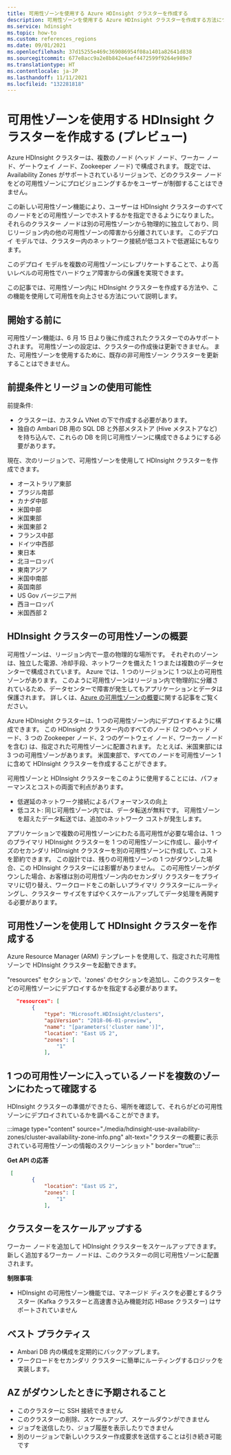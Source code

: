 ```yaml
---
title: 可用性ゾーンを使用する Azure HDInsight クラスターを作成する
description: 可用性ゾーンを使用する Azure HDInsight クラスターを作成する方法について説明します。
ms.service: hdinsight
ms.topic: how-to
ms.custom: references_regions
ms.date: 09/01/2021
ms.openlocfilehash: 37d15255e469c369086954f08a1401a82641d838
ms.sourcegitcommit: 677e8acc9a2e8b842e4aef4472599f9264e989e7
ms.translationtype: HT
ms.contentlocale: ja-JP
ms.lasthandoff: 11/11/2021
ms.locfileid: "132281818"
---
```

# <a name="create-an-hdinsight-cluster-that-uses-availability-zones-preview"></a>可用性ゾーンを使用する HDInsight クラスターを作成する (プレビュー)

Azure HDInsight クラスターは、複数のノード (ヘッド ノード、ワーカー ノード、ゲートウェイ ノード、Zookeeper ノード) で構成されます。 既定では、Availability Zones がサポートされているリージョンで、どのクラスター ノードをどの可用性ゾーンにプロビジョニングするかをユーザーが制御することはできません。 

この新しい可用性ゾーン機能により、ユーザーは HDInsight クラスターのすべてのノードをどの可用性ゾーンでホストするかを指定できるようになりました。 それらのクラスター ノードは別の可用性ゾーンから物理的に独立しており、同じリージョン内の他の可用性ゾーンの障害から分離されています。 このデプロイ モデルでは、クラスター内のネットワーク接続が低コストで低遅延にもなります。 

このデプロイ モデルを複数の可用性ゾーンにレプリケートすることで、より高いレベルの可用性でハードウェア障害からの保護を実現できます。

この記事では、可用性ゾーン内に HDInsight クラスターを作成する方法や、この機能を使用して可用性を向上させる方法について説明します。 

## <a name="before-you-begin"></a>開始する前に
可用性ゾーン機能は、6 月 15 日より後に作成されたクラスターでのみサポートされます。 可用性ゾーンの設定は、クラスターの作成後は更新できません。 また、可用性ゾーンを使用するために、既存の非可用性ゾーン クラスターを更新することはできません。

## <a name="prerequisites-and-region-availability"></a>前提条件とリージョンの使用可能性
前提条件:

 - クラスターは、カスタム VNet の下で作成する必要があります。 
 - 独自の Ambari DB 用の SQL DB と外部メタストア (Hive メタストアなど) を持ち込んで、これらの DB を同じ可用性ゾーンに構成できるようにする必要があります。 

現在、次のリージョンで、可用性ゾーンを使用して HDInsight クラスターを作成できます。

 - オーストラリア東部
 - ブラジル南部
 - カナダ中部
 - 米国中部
 - 米国東部
 - 米国東部 2
 - フランス中部
 - ドイツ中西部
 - 東日本
 - 北ヨーロッパ
 - 東南アジア
 - 米国中南部
 - 英国南部
 - US Gov バージニア州
 - 西ヨーロッパ
 - 米国西部 2

## <a name="overview-of-availability-zones-for-hdinsight-clusters"></a>HDInsight クラスターの可用性ゾーンの概要

可用性ゾーンは、リージョン内で一意の物理的な場所です。 それぞれのゾーンは、独立した電源、冷却手段、ネットワークを備えた 1 つまたは複数のデータセンターで構成されています。 Azure では、1 つのリージョンに 1 つ以上の可用性ゾーンがあります。 このように可用性ゾーンはリージョン内で物理的に分離されているため、データセンターで障害が発生してもアプリケーションとデータは保護されます。 詳しくは、[Azure の可用性ゾーンの概要](../availability-zones/az-overview.md)に関する記事をご覧ください。

Azure HDInsight クラスターは、1 つの可用性ゾーン内にデプロイするように構成できます。 この HDInsight クラスター内のすべてのノード (2 つのヘッド ノード、3 つの Zookeeper ノード、2 つのゲートウェイ ノード、ワーカー ノードを含む) は、指定された可用性ゾーンに配置されます。  たとえば、米国東部には 3 つの可用性ゾーンがあります。 米国東部で、すべてのノードを可用性ゾーン 1 に含めて HDInsight クラスターを作成することができます。 

可用性ゾーンと HDInsight クラスターをこのように使用することには、パフォーマンスとコストの両面で利点があります。 

 - 低遅延のネットワーク接続によるパフォーマンスの向上
 - 低コスト: 同じ可用性ゾーン内では、データ転送が無料です。 可用性ゾーンを超えたデータ転送では、追加のネットワーク コストが発生します。 

アプリケーションで複数の可用性ゾーンにわたる高可用性が必要な場合は、1 つのプライマリ HDInsight クラスターを 1 つの可用性ゾーンに作成し、最小サイズのセカンダリ HDInsight クラスターを別の可用性ゾーンに作成して、コストを節約できます。 この設計では、残りの可用性ゾーンの 1 つがダウンした場合、この HDInsight クラスターには影響がありません。 この可用性ゾーンがダウンした場合、お客様は別の可用性ゾーン内のセカンダリ クラスターをプライマリに切り替え、ワークロードをこの新しいプライマリ クラスターにルーティングし、クラスター サイズをすばやくスケールアップしてデータ処理を再開する必要があります。   

## <a name="create-an-hdinsight-cluster-using-availability-zone"></a>可用性ゾーンを使用して HDInsight クラスターを作成する
Azure Resource Manager (ARM) テンプレートを使用して、指定された可用性ゾーンで HDInsight クラスターを起動できます。 

"resources" セクションで、'zones' のセクションを追加し、このクラスターをどの可用性ゾーンにデプロイするかを指定する必要があります。 

```json
   "resources": [
        {
            "type": "Microsoft.HDInsight/clusters",
            "apiVersion": "2018-06-01-preview",
            "name": "[parameters('cluster name')]",
            "location": "East US 2",
            "zones": [
                "1"
            ],
```
 
## <a name="verify-nodes-within-one-availability-zone-across-zones"></a>1 つの可用性ゾーンに入っているノードを複数のゾーンにわたって確認する
HDInsight クラスターの準備ができたら、場所を確認して、それらがどの可用性ゾーンにデプロイされているかを調べることができます。

:::image type="content" source="./media/hdinsight-use-availability-zones/cluster-availability-zone-info.png" alt-text="クラスターの概要に表示されている可用性ゾーンの情報のスクリーンショット" border="true":::

**Get API の応答** 

```json
 [
        {
            "location": "East US 2",
            "zones": [
                "1"
            ],
```

## <a name="scale-up-the-cluster"></a>クラスターをスケールアップする
ワーカー ノードを追加して HDInsight クラスターをスケールアップできます。 新しく追加するワーカー ノードは、このクラスターの同じ可用性ゾーンに配置されます。 

**制限事項**: 

 - HDInsight の可用性ゾーン機能では、マネージド ディスクを必要とするクラスター (Kafka クラスターと高速書き込み機能対応 HBase クラスター) はサポートされていません 

## <a name="best-practices"></a>ベスト プラクティス

 - Ambari DB 内の構成を定期的にバックアップします。 
 - ワークロードをセカンダリ クラスターに簡単にルーティングするロジックを実装します。

## <a name="when-az-goes-down-what-to-expect"></a>AZ がダウンしたときに予期されること
 - このクラスターに SSH 接続できません
 - このクラスターの削除、スケールアップ、スケールダウンができません
 - ジョブを送信したり、ジョブ履歴を表示したりできません
 - 別のリージョンで新しいクラスター作成要求を送信することは引き続き可能です
